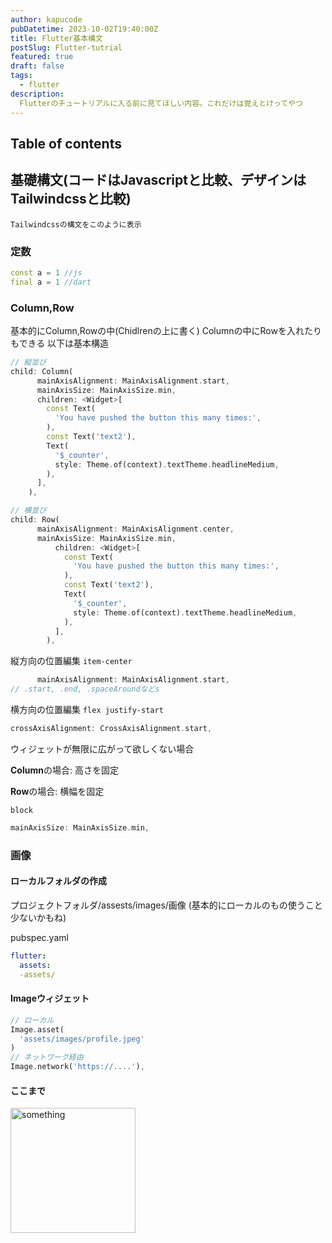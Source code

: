 ```yaml
---
author: kapucode
pubDatetime: 2023-10-02T19:40:00Z
title: Flutter基本構文
postSlug: Flutter-tutrial
featured: true
draft: false
tags:
  - flutter
description:
  Flutterのチュートリアルに入る前に見てほしい内容。これだけは覚えとけってやつ
---
```



## Table of contents

## 基礎構文(コードはJavascriptと比較、デザインはTailwindcssと比較)
`Tailwindcssの構文をこのように表示`


### 定数
```dart
const a = 1 //js
final a = 1 //dart
```


### Column,Row
基本的にColumn,Rowの中(Chidlrenの上に書く)
Columnの中にRowを入れたりもできる
以下は基本構造
```dart
// 縦並び
child: Column(
      mainAxisAlignment: MainAxisAlignment.start,
      mainAxisSize: MainAxisSize.min,
      children: <Widget>[
        const Text(
          'You have pushed the button this many times:',
        ),
        const Text('text2'),
        Text(
          '$_counter',
          style: Theme.of(context).textTheme.headlineMedium,
        ),
      ],
    ),

// 横並び
child: Row(
      mainAxisAlignment: MainAxisAlignment.center,
      mainAxisSize: MainAxisSize.min,
          children: <Widget>[
            const Text(
              'You have pushed the button this many times:',
            ),
            const Text('text2'),
            Text(
              '$_counter',
              style: Theme.of(context).textTheme.headlineMedium,
            ),
          ],
        ),
```


縦方向の位置編集
`item-center`
```dart
      mainAxisAlignment: MainAxisAlignment.start,
// .start, .end, .spaceAroundなどs
```


横方向の位置編集
`flex justify-start`
```dart
crossAxisAlignment: CrossAxisAlignment.start,
```



ウィジェットが無限に広がって欲しくない場合
<br />

**Column**の場合: 高さを固定
<br />

**Row**の場合: 横幅を固定
<br />

`block`
```dart
mainAxisSize: MainAxisSize.min,
```


### 画像
#### ローカルフォルダの作成
プロジェクトフォルダ/assests/images/画像
(基本的にローカルのもの使うこと少ないかもね)

pubspec.yaml
```yaml
flutter:
  assets: 
  -assets/
```
#### Imageウィジェット
```dart
// ローカル
Image.asset(
  'assets/images/profile.jpeg'
)
// ネットワーク経由
Image.network('https://....'),
```

#### ここまで

<img src="/blog/2023-10-02/a.png" alt="something" width="200">
<!-- ![](?width=200&height=200) -->